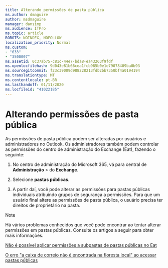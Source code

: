 ```yaml
---
title: Alterando permissões de pasta pública
ms.author: dmaguire
author: msdmaguire
manager: dansimp
ms.audience: ITPro
ms.topic: article
ROBOTS: NOINDEX, NOFOLLOW
localization_priority: Normal
ms.custom:
- "633"
- "3500007"
ms.assetid: 0c37ab75-c81c-44e7-bda8-ea43263f9fdf
ms.openlocfilehash: 9d043e81b66cea1fcb985b0e1e79078409ba0b93
ms.sourcegitcommit: f23c39009d988228213fdb2bb7350bf4a0194194
ms.translationtype: MT
ms.contentlocale: pt-BR
ms.lasthandoff: 01/11/2020
ms.locfileid: "41022185"
---
```

# <a name="changing-public-folder-permissions"></a>Alterando permissões de pasta pública

As permissões de pasta pública podem ser alteradas por usuários e administradores no Outlook. Os administradores também podem controlar as permissões do centro de administração do Exchange (Eat), fazendo o seguinte:
  
1. No centro de administração do Microsoft 365, vá para central de **Administração** \> do **Exchange**.

2. Selecione **pastas públicas**.

3. A partir daí, você pode alterar as permissões para pastas públicas individuais atribuindo grupos de segurança a permissões. Para que um usuário final altere as permissões de pasta pública, o usuário precisa ter direitos de proprietário na pasta.

> [!NOTE]
> Há vários problemas conhecidos que você pode encontrar ao tentar alterar permissões em pastas públicas. Consulte os artigos a seguir para obter mais informações.
>
> [Não é possível aplicar permissões a subpastas de pastas públicas no Eat](https://docs.microsoft.com/exchange/troubleshoot/public-folders/can%E2%80%99t-apply-permissions-public-folder-subfolders)
>
> [O erro "a caixa de correio não é encontrada na floresta local" ao acessar pastas públicas](https://docs.microsoft.com/exchange/troubleshoot/public-folders/mailbox-not-found-local-forest-public-folder)

